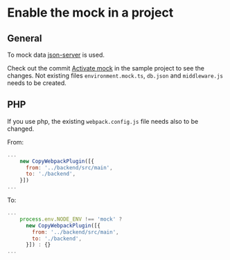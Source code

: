 # Enable the mock in a project

## General

To mock data [json-server](https://github.com/typicode/json-server) is used.

Check out the commit [Activate mock](https://github.com/inpercima/swaaplate-hw/commit/47b1c425ad62a1ecbe4c1171d42231eed518f490) in the sample project to see the changes.
Not existing files `environment.mock.ts`, `db.json` and `middleware.js` needs to be created.

## PHP

If you use php, the existing `webpack.config.js` file needs also to be changed.

From:

```js
...
    new CopyWebpackPlugin([{
      from: '../backend/src/main',
      to: './backend',
    }])
...
```

To:

```js
...
    process.env.NODE_ENV !== 'mock' ?
      new CopyWebpackPlugin([{
        from: '../backend/src/main',
        to: './backend',
      }]) : {}
...
```
